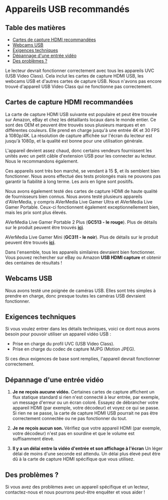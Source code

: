 # Appareils USB recommandés

## Table des matières

- [Cartes de capture HDMI recommandées](#cartes-de-capture-hdmi-recommandées)
- [Webcams USB](#webcams-usb)
- [Exigences techniques](#exigences-techniques)
- [Dépannage d'une entrée vidéo](#dépannage-dune-entrée-vidéo)
- [Des problèmes ?](#des-problèmes)

Le lecteur devrait fonctionner correctement avec tous les appareils UVC (USB Video Class). Cela inclut les cartes de capture HDMI USB, les webcams USB et d'autres cartes de capture USB. Nous n'avons pas encore trouvé d'appareil USB Video Class qui ne fonctionne pas correctement.

## Cartes de capture HDMI recommandées

La carte de capture HDMI USB suivante est populaire et peut être trouvée sur Amazon, eBay et chez les détaillants locaux dans le monde entier. Ce sont des OEM et peuvent être trouvés sous plusieurs marques et en différentes couleurs. Elle prend en charge jusqu'à une entrée 4K et 30 FPS à 1080p/4K. La résolution de capture affichée sur l'écran du lecteur est jusqu'à 1080p, et la qualité est bonne pour une utilisation générale.

L'appareil devient assez chaud, donc certains vendeurs fournissent les unités avec un petit câble d'extension USB pour les connecter au lecteur. Nous le recommandons également.

Ces appareils sont très bon marché, se vendant à 15 $, et ils semblent bien fonctionner. Nous avons effectué des tests prolongés mais ne pouvons pas garantir la fiabilité à long terme. Les avis en ligne sont positifs.

Nous avons également testé des cartes de capture HDMI de haute qualité de fournisseurs bien connus. Nous avons testé plusieurs appareils d'AVerMedia, y compris AVerMedia Live Gamer Ultra et AVerMedia Live Gamer Portable. Ceux-ci fonctionnent également exceptionnellement bien, mais les prix sont plus élevés.

AVerMedia Live Gamer Portable 2 Plus (**GC513 - le rouge**). Plus de détails sur le produit peuvent être trouvés [**ici**](https://www.avermedia.com/us/product-detail/GC513).

AVerMedia Live Gamer Mini (**GC311 - le noir**). Plus de détails sur le produit peuvent être trouvés [**ici**](https://www.avermedia.com/us/product-detail/GC311).

Dans l'ensemble, tous les appareils similaires devraient bien fonctionner. Vous pouvez rechercher sur eBay ou Amazon **USB HDMI capture** et obtenir des centaines de résultats !

## Webcams USB

Nous avons testé une poignée de caméras USB. Elles sont très simples à prendre en charge, donc presque toutes les caméras USB devraient fonctionner.

## Exigences techniques

Si vous voulez entrer dans les détails techniques, voici ce dont nous avons besoin pour pouvoir utiliser un appareil vidéo USB :

- Prise en charge du profil UVC (USB Video Class).
- Prise en charge du codec de capture MJPG (Motion JPEG).

Si ces deux exigences de base sont remplies, l'appareil devrait fonctionner correctement.

## Dépannage d'une entrée vidéo

1. **Je ne reçois aucune vidéo.**
Certaines cartes de capture affichent un flux statique standard si rien n'est connecté à leur entrée, par exemple, un message d'erreur ou un écran coloré. Essayez de débrancher votre appareil HDMI (par exemple, votre décodeur) et voyez ce qui se passe. Si rien ne se passe, la carte de capture HDMI USB pourrait ne pas être correctement connectée ou ne pas fonctionner du tout.

2. **Je ne reçois aucun son.**
Vérifiez que votre appareil HDMI (par exemple, votre décodeur) n'est pas en sourdine et que le volume est suffisamment élevé.

3. **Il y a un délai entre la vidéo d'entrée et son affichage à l'écran**
Un léger délai de moins d'une seconde est attendu. Un délai plus élevé peut être dû à la carte de capture HDMI spécifique que vous utilisez.

## Des problèmes ?

Si vous avez des problèmes avec un appareil spécifique et un lecteur, contactez-nous et nous pourrons peut-être enquêter et vous aider !
